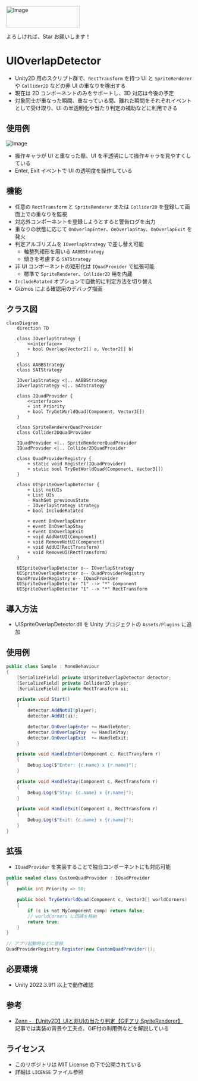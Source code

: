 <img width="197" height="57" alt="Image" src="https://github.com/user-attachments/assets/febfd6c9-303f-4ecb-81e7-dc475060a4fa" />

よろしければ、Star お願いします！

# UIOverlapDetector

- Unity2D 用のスクリプト群で、`RectTransform` を持つ UI と `SpriteRenderer` や `Collider2D` などの非 UI の重なりを検出する
- 現在は 2D コンポーネントのみをサポートし、3D 対応は今後の予定
- 対象同士が重なった瞬間、重なっている間、離れた瞬間をそれぞれイベントとして受け取り、UI の半透明化や当たり判定の補助などに利用できる

## 使用例
![Image](https://github.com/user-attachments/assets/4a2e1083-f57e-4d93-9715-a3e2bdbe7ce4)
- 操作キャラが UI と重なった際、UI を半透明にして操作キャラを見やすくしている
- Enter, Exit イベントで UI の透明度を操作している

## 機能
- 任意の `RectTransform` と `SpriteRenderer` または `Collider2D` を登録して画面上での重なりを監視
- 対応外コンポーネントを登録しようとすると警告ログを出力
- 重なりの状態に応じて `OnOverlapEnter`、`OnOverlapStay`、`OnOverlapExit` を発火
- 判定アルゴリズムを `IOverlapStrategy` で差し替え可能
  - 軸整列矩形を用いる `AABBStrategy`
  - 傾きを考慮する `SATStrategy`
- 非 UI コンポーネントの矩形化は `IQuadProvider` で拡張可能
  - 標準で `SpriteRenderer`、`Collider2D` 用を内蔵
- `IncludeRotated` オプションで自動的に判定方法を切り替え
- Gizmos による確認用のデバッグ描画

## クラス図
```mermaid
classDiagram
    direction TD
    
    class IOverlapStrategy {
        <<interface>>
        + bool Overlap(Vector2[] a, Vector2[] b)
    }

    class AABBStrategy
    class SATStrategy

    IOverlapStrategy <|.. AABBStrategy
    IOverlapStrategy <|.. SATStrategy

    class IQuadProvider {
        <<interface>>
        + int Priority
        + bool TryGetWorldQuad(Component, Vector3[])
    }

    class SpriteRendererQuadProvider
    class Collider2DQuadProvider

    IQuadProvider <|.. SpriteRendererQuadProvider
    IQuadProvider <|.. Collider2DQuadProvider

    class QuadProviderRegistry {
        + static void Register(IQuadProvider)
        + static bool TryGetWorldQuad(Component, Vector3[])
    }

    class UISpriteOverlapDetector {
        + List notUIs
        + List UIs
        - HashSet previousState
        - IOverlapStrategy strategy
        + bool IncludeRotated

        + event OnOverlapEnter
        + event OnOverlapStay
        + event OnOverlapExit
        + void AddNotUI(Component)
        + void RemoveNotUI(Component)
        + void AddUI(RectTransform)
        + void RemoveUI(RectTransform)
    }

    UISpriteOverlapDetector o-- IOverlapStrategy
    UISpriteOverlapDetector o-- QuadProviderRegistry
    QuadProviderRegistry o-- IQuadProvider
    UISpriteOverlapDetector "1" --> "*" Component
    UISpriteOverlapDetector "1" --> "*" RectTransform
```

## 導入方法
- UISpriteOverlapDetector.dll を Unity プロジェクトの `Assets/Plugins` に追加

## 使用例
```csharp
public class Sample : MonoBehaviour
{
    [SerializeField] private UISpriteOverlapDetector detector;
    [SerializeField] private Collider2D player;
    [SerializeField] private RectTransform ui;

    private void Start()
    {
        detector.AddNotUI(player);
        detector.AddUI(ui);

        detector.OnOverlapEnter += HandleEnter;
        detector.OnOverlapStay  += HandleStay;
        detector.OnOverlapExit  += HandleExit;
    }

    private void HandleEnter(Component c, RectTransform r)
    {
        Debug.Log($"Enter: {c.name} x {r.name}");
    }

    private void HandleStay(Component c, RectTransform r)
    {
        Debug.Log($"Stay: {c.name} x {r.name}");
    }

    private void HandleExit(Component c, RectTransform r)
    {
        Debug.Log($"Exit: {c.name} x {r.name}");
    }
}
```

## 拡張
- `IQuadProvider` を実装することで独自コンポーネントにも対応可能
```csharp
public sealed class CustomQuadProvider : IQuadProvider
{
    public int Priority => 50;

    public bool TryGetWorldQuad(Component c, Vector3[] worldCorners)
    {
        if (c is not MyComponent comp) return false;
        // worldCorners に四隅を格納
        return true;
    }
}

// アプリ起動時などに登録
QuadProviderRegistry.Register(new CustomQuadProvider());
```

## 必要環境
- Unity 2022.3.9f1 以上で動作確認

## 参考
- [Zenn - 【Unity2D】UIと非UIの当たり判定【GIFアリ,SpriteRenderer】](https://zenn.dev/gameshitai/articles/dbefb7f7551a12)  
  記事では実装の背景や工夫点、GIF付の利用例などを解説している

## ライセンス
- このリポジトリは MIT License の下で公開されている
- 詳細は `LICENSE` ファイル参照

